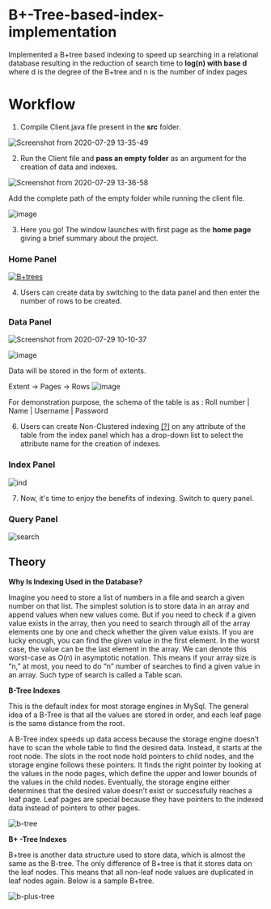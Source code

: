 # B+-Tree-based-index-implementation
Implemented a B+tree based indexing to speed up searching in a relational database resulting in the reduction of search time to **log(n) with base d** where d is the degree of the B+tree and n is the number of index pages

# Workflow

1. Compile Client.java file present in the **src** folder.

![Screenshot from 2020-07-29 13-35-49](https://user-images.githubusercontent.com/46842087/88774321-e8448a80-d1a0-11ea-8fe5-773eeb16e08d.png)

2.  Run the Client file and **pass an empty folder** as an argument for the creation of data and indexes. 

![Screenshot from 2020-07-29 13-36-58](https://user-images.githubusercontent.com/46842087/88774491-25a91800-d1a1-11ea-8e02-9aeeb7beffb7.png)

Add the complete path of the empty folder while running the client file.

![image](https://user-images.githubusercontent.com/46842087/88775658-98ff5980-d1a2-11ea-940b-f9bcd7e1945c.png)

3. Here you go! The window launches with first page as the **home page** giving a brief summary about the project.

### Home Panel
[
![B+trees](https://user-images.githubusercontent.com/46842087/88757045-c5a37900-d182-11ea-9feb-4c4b30f917ee.png)
](url)

4. Users can create data by switching to the data panel and then enter the number of rows to be created.

### Data Panel

![Screenshot from 2020-07-29 10-10-37](https://user-images.githubusercontent.com/46842087/88757476-cb4d8e80-d183-11ea-9ecc-1ae8d32200e1.png)

![image](https://user-images.githubusercontent.com/46842087/88776975-5474bd80-d1a4-11ea-9feb-334250464bab.png)

Data will be stored in the form of extents. 

Extent ->  Pages -> Rows
![image](https://user-images.githubusercontent.com/46842087/88777098-78d09a00-d1a4-11ea-86bf-e00bb9b1ee37.png)

For demonstration purpose, the schema of the table is as :
     Roll number  |   Name   |   Username  |    Password

6.  Users can create Non-Clustered indexing [[?]](https://www.sqlshack.com/what-is-the-difference-between-clustered-and-non-clustered-indexes-in-sql-server/) on any attribute of the table from the index panel which has a drop-down list to select the attribute name for the creation of indexes.

### Index Panel
![ind](https://user-images.githubusercontent.com/46842087/88757389-7dd12180-d183-11ea-9ac0-eaddd7cec996.png)

7. Now, it's time to enjoy the benefits of indexing. Switch to query panel.

### Query Panel
![search](https://user-images.githubusercontent.com/46842087/88757370-73af2300-d183-11ea-9162-1212890a42f4.png)

## Theory

**Why Is Indexing Used in the Database?** 

Imagine you need to store a list of numbers in a file and search a given number on that list. The simplest solution is to store data in an array and append values when new values come. But if you need to check if a given value exists in the array, then you need to search through all of the array elements one by one and check whether the given value exists. If you are lucky enough, you can find the given value in the first element. In the worst case, the value can be the last element in the array. We can denote this worst-case as O(n) in asymptotic notation. This means if your array size is “n,” at most, you need to do “n” number of searches to find a given value in an array. Such type of search is called a Table scan.

**B-Tree Indexes**

This is the default index for most storage engines in MySql. The general idea of a B-Tree is that all the values are stored in order, and each leaf page is the same distance from the root.

A B-Tree index speeds up data access because the storage engine doesn’t have to scan the whole table to find the desired data. Instead, it starts at the root node. The slots in the root node hold pointers to child nodes, and the storage engine follows these pointers. It finds the right pointer by looking at the values in the node pages, which define the upper and lower bounds of the values in the child nodes. Eventually, the storage engine either determines that the desired value doesn’t exist or successfully reaches a leaf page. Leaf pages are special because they have pointers to the indexed data instead of pointers to other pages.

![b-tree](https://user-images.githubusercontent.com/46842087/88758387-f0db9780-d185-11ea-8971-3501d63c8db9.png)


**B+ -Tree Indexes**

B+tree is another data structure used to store data, which is almost the same as the B-tree. The only difference of B+tree is that it stores data on the leaf nodes. This means that all non-leaf node values are duplicated in leaf nodes again. Below is a sample B+tree.

![b-plus-tree](https://user-images.githubusercontent.com/46842087/88758324-cf7aab80-d185-11ea-9ce6-cfba75b2e24f.png)
